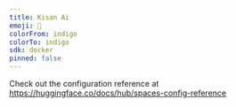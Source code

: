 ```yaml
---
title: Kisan Ai
emoji: 🦀
colorFrom: indigo
colorTo: indigo
sdk: docker
pinned: false
---
```


Check out the configuration reference at https://huggingface.co/docs/hub/spaces-config-reference
